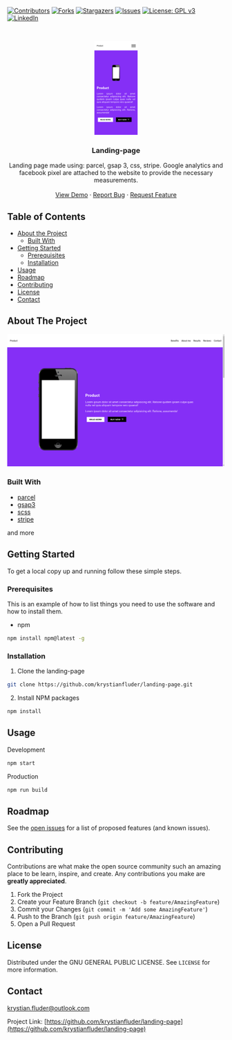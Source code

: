 [![Contributors][contributors-shield]][contributors-url]
[![Forks][forks-shield]][forks-url]
[![Stargazers][stars-shield]][stars-url]
[![Issues][issues-shield]][issues-url]
[![License: GPL v3](https://img.shields.io/badge/License-GPLv3-blue.svg)](https://github.com/krystianfluder/landing-page/blob/master/LICENSE)
[![LinkedIn][linkedin-shield]][linkedin-url]

<!-- PROJECT LOGO -->
<br />
<p align="center">
  <a href="https://github.com/krystianfluder/landing-page">
    <img src="ss/phone.png" alt="Logo" width="100">
  </a>

  <h3 align="center">Landing-page</h3>

  <p align="center">
    Landing page made using: parcel, gsap 3, css, stripe. Google analytics and facebook pixel are attached to the website to provide the necessary measurements.
    <br />
    <br />
    <a href="https://krystianfluder.github.io/landing-page">View Demo</a>
    ·
    <a href="https://github.com/krystianfluder/landing-page/issues">Report Bug</a>
    ·
    <a href="https://github.com/krystianfluder/landing-page/issues">Request Feature</a>
  </p>
</p>

<!-- TABLE OF CONTENTS -->

## Table of Contents

- [About the Project](#about-the-project)
  - [Built With](#built-with)
- [Getting Started](#getting-started)
  - [Prerequisites](#prerequisites)
  - [Installation](#installation)
- [Usage](#usage)
- [Roadmap](#roadmap)
- [Contributing](#contributing)
- [License](#license)
- [Contact](#contact)

<!-- ABOUT THE PROJECT -->

## About The Project

[![Product Name Screen Shot][product-screenshot]](https://github.com/krystianfluder/landing-page)

### Built With

- [parcel](https://parceljs.org/)
- [gsap3](https://greensock.com/)
- [scss](https://sass-lang.com/)
- [stripe](http://stripe.com/)

and more

<!-- GETTING STARTED -->

## Getting Started

To get a local copy up and running follow these simple steps.

### Prerequisites

This is an example of how to list things you need to use the software and how to install them.

- npm

```sh
npm install npm@latest -g
```

### Installation

1. Clone the landing-page

```sh
git clone https://github.com/krystianfluder/landing-page.git
```

2. Install NPM packages

```sh
npm install
```

<!-- USAGE EXAMPLES -->

## Usage

Development

```sh
npm start
```

Production

```sh
npm run build
```

<!-- ROADMAP -->

## Roadmap

See the [open issues](https://github.com/krystianfluder/landing-page/issues) for a list of proposed features (and known issues).

<!-- CONTRIBUTING -->

## Contributing

Contributions are what make the open source community such an amazing place to be learn, inspire, and create. Any contributions you make are **greatly appreciated**.

1. Fork the Project
2. Create your Feature Branch (`git checkout -b feature/AmazingFeature`)
3. Commit your Changes (`git commit -m 'Add some AmazingFeature'`)
4. Push to the Branch (`git push origin feature/AmazingFeature`)
5. Open a Pull Request

<!-- LICENSE -->

## License

Distributed under the GNU GENERAL PUBLIC LICENSE. See `LICENSE` for more information.

<!-- CONTACT -->

## Contact

krystian.fluder@outlook.com

Project Link: [https://github.com/krystianfluder/landing-page](https://github.com/krystianfluder/landing-page)

<!-- MARKDOWN LINKS & IMAGES -->
<!-- https://www.markdownguide.org/basic-syntax/#reference-style-links -->

[contributors-shield]: https://img.shields.io/github/contributors/krystianfluder/landing-page.svg?style=flat-square
[contributors-url]: https://github.com/krystianfluder/landing-page/graphs/contributors
[forks-shield]: https://img.shields.io/github/forks/krystianfluder/landing-page.svg?style=flat-square
[forks-url]: https://github.com/krystianfluder/landing-page/network/members
[stars-shield]: https://img.shields.io/github/stars/krystianfluder/landing-page.svg?style=flat-square
[stars-url]: https://github.com/krystianfluder/landing-page/stargazers
[issues-shield]: https://img.shields.io/github/issues/krystianfluder/landing-page.svg?style=flat-square
[issues-url]: https://github.com/krystianfluder/landing-page/issues
[linkedin-shield]: https://img.shields.io/badge/-LinkedIn-black.svg?style=flat-square&logo=linkedin&colorB=555
[linkedin-url]: https://linkedin.com/in/krystianfluder
[product-screenshot]: ss/full.png
